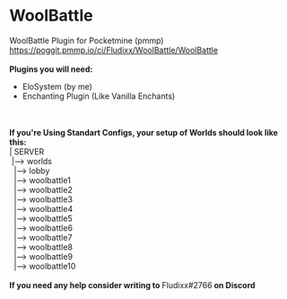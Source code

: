 # WoolBattle
WoolBattle Plugin for  Pocketmine (pmmp)
https://poggit.pmmp.io/ci/Fludixx/WoolBattle/WoolBattle
<br />
<br />
<b>Plugins you will need:</b>
 - EloSystem (by me)
 - Enchanting Plugin (Like Vanilla Enchants)
 <br />
 <br />
 <b>If you're Using Standart Configs, your setup of Worlds should look like this:</b><br />
 | SERVER<br />
 &nbsp;|--> worlds<br />
    &nbsp;&nbsp;|--> lobby<br />
    &nbsp;&nbsp;|--> woolbattle1<br />
    &nbsp;&nbsp;|--> woolbattle2<br />
    &nbsp;&nbsp;|--> woolbattle3<br />
    &nbsp;&nbsp;|--> woolbattle4<br />
    &nbsp;&nbsp;|--> woolbattle5<br />
    &nbsp;&nbsp;|--> woolbattle6<br />
    &nbsp;&nbsp;|--> woolbattle7<br />
    &nbsp;&nbsp;|--> woolbattle8<br />
    &nbsp;&nbsp;|--> woolbattle9<br />
    &nbsp;&nbsp;|--> woolbattle10
 <br />
 <br />
<b>If you need any help consider writing to </b>Fludixx#2766<b> on Discord</b>

